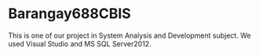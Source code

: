 # Barangay688CBIS
This is one of our project in System Analysis and Development subject.
We used Visual Studio and MS SQL Server2012.
